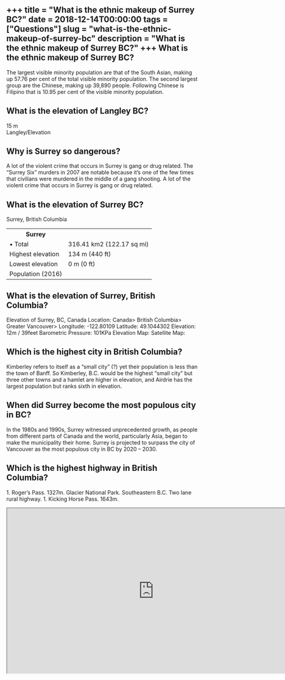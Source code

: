 +++
title = "What is the ethnic makeup of Surrey BC?"
date = 2018-12-14T00:00:00
tags = ["Questions"]
slug = "what-is-the-ethnic-makeup-of-surrey-bc"
description = "What is the ethnic makeup of Surrey BC?"
+++
What is the ethnic makeup of Surrey BC?
---------------------------------------

The largest visible minority population are that of the South Asian, making up 57.76 per cent of the total visible minority population. The second largest group are the Chinese, making up 39,890 people. Following Chinese is Filipino that is 10.95 per cent of the visible minority population.

What is the elevation of Langley BC?
------------------------------------

15 m  
Langley/Elevation

Why is Surrey so dangerous?
---------------------------

A lot of the violent crime that occurs in Surrey is gang or drug related. The “Surrey Six” murders in 2007 are notable because it’s one of the few times that civilians were murdered in the middle of a gang shooting. A lot of the violent crime that occurs in Surrey is gang or drug related.

What is the elevation of Surrey BC?
-----------------------------------

Surrey, British Columbia

<table><tr><th>Surrey</th></tr><tr><td>• Total</td><td>316.41 km2 (122.17 sq mi)</td></tr><tr><td>Highest elevation</td><td>134 m (440 ft)</td></tr><tr><td>Lowest elevation</td><td>0 m (0 ft)</td></tr><tr><td>Population (2016)</td></tr></table>

What is the elevation of Surrey, British Columbia?
--------------------------------------------------

Elevation of Surrey, BC, Canada Location: Canada&gt; British Columbia&gt; Greater Vancouver&gt; Longitude: -122.80109 Latitude: 49.1044302 Elevation: 12m / 39feet Barometric Pressure: 101KPa Elevation Map: Satellite Map:

Which is the highest city in British Columbia?
----------------------------------------------

Kimberley refers to itself as a “small city” (?) yet their population is less than the town of Banff. So Kimberley, B.C. would be the highest “small city” but three other towns and a hamlet are higher in elevation, and Airdrie has the largest population but ranks sixth in elevation.

When did Surrey become the most populous city in BC?
----------------------------------------------------

In the 1980s and 1990s, Surrey witnessed unprecedented growth, as people from different parts of Canada and the world, particularly Asia, began to make the municipality their home. Surrey is projected to surpass the city of Vancouver as the most populous city in BC by 2020 – 2030.

Which is the highest highway in British Columbia?
-------------------------------------------------

1\. Roger’s Pass. 1327m. Glacier National Park. Southeastern B.C. Two lane rural highway. 1. Kicking Horse Pass. 1643m.

<iframe allow="accelerometer; autoplay; clipboard-write; encrypted-media; gyroscope; picture-in-picture" allowfullscreen="" class="__youtube_prefs__  epyt-is-override  no-lazyload" data-no-lazy="1" data-origheight="433" data-origwidth="770" data-skipgform_ajax_framebjll="" height="433" id="_ytid_37403" loading="lazy" src="https://www.youtube.com/embed/JUSkRfHj6nQ?enablejsapi=1&autoplay=0&cc_load_policy=0&cc_lang_pref=&iv_load_policy=1&loop=0&modestbranding=0&rel=1&fs=1&playsinline=0&autohide=2&theme=dark&color=red&controls=1&" title="YouTube player" width="770"></iframe>